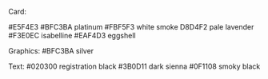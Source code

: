 Card:

#E5F4E3
#BFC3BA platinum 
#FBF5F3 white smoke
D8D4F2 pale lavender
#F3E0EC isabelline
#EAF4D3 eggshell

Graphics:
#BFC3BA	silver

Text:
#020300	registration black
#3B0D11 dark sienna 
#0F1108 smoky black

